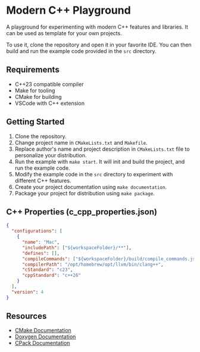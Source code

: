 # Modern C++ Playground

A playground for experimenting with modern C++ features and libraries. It can be used as template for your own projects.

To use it, clone the repository and open it in your favorite IDE. You can then build and run the example code provided in the `src` directory.

## Requirements

- C++23 compatible compiler
- Make for tooling
- CMake for building
- VSCode with C++ extension

## Getting Started

1. Clone the repository.
2. Change project name in `CMakeLists.txt` and `Makefile`.
3. Replace author's name and project description in `CMakeLists.txt` file to personalize your distribution.
4. Run the example with `make start`. It will init and build the project, and run the example code.
5. Modify the example code in the `src` directory to experiment with different C++ features.
6. Create your project documentation using `make documentation`.
7. Package your project for distribution using `make package`.

## C++ Properties (c_cpp_properties.json)

```json
{
  "configurations": [
    {
      "name": "Mac",
      "includePath": ["${workspaceFolder}/**"],
      "defines": [],
      "compileCommands": ["${workspaceFolder}/build/compile_commands.json"],
      "compilerPath": "/opt/homebrew/opt/llvm/bin/clang++",
      "cStandard": "c23",
      "cppStandard": "c++26"
    }
  ],
  "version": 4
}
```

## Resources

- [CMake Documentation](https://cmake.org/documentation/)
- [Doxygen Documentation](https://www.doxygen.nl/manual/index.html)
- [CPack Documentation](https://cmake.org/cmake/help/latest/module/CPack.html)
